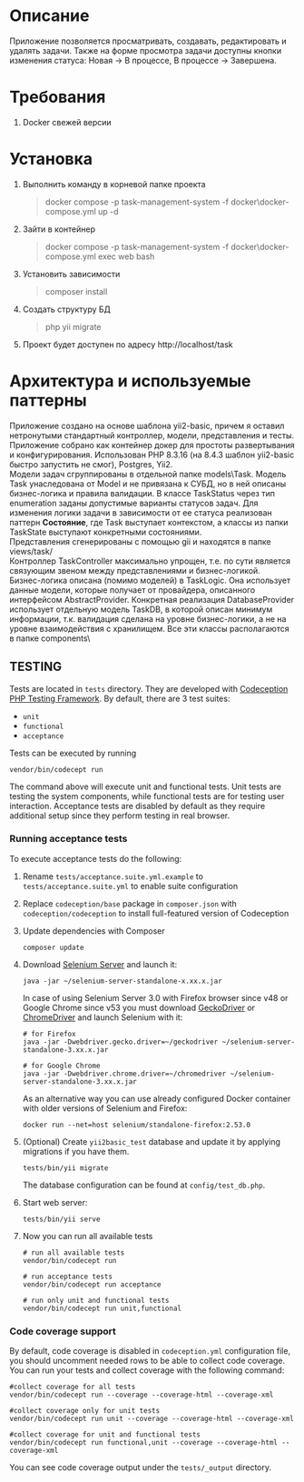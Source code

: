# Описание
Приложение позволяется просматривать, создавать, редактировать и удалять задачи. Также на форме просмотра задачи доступны кнопки изменения статуса: Новая -> В процессе, В процессе -> Завершена.

# Требования

1. Docker свежей версии

# Установка

1. Выполнить команду в корневой папке проекта
   > docker compose -p task-management-system -f docker\docker-compose.yml up -d
2. Зайти в контейнер
   > docker compose -p task-management-system -f docker\docker-compose.yml exec web bash
3. Установить зависимости
   > composer install
4. Создать структуру БД
   > php yii migrate
5. Проект будет доступен по адресу http://localhost/task

# Архитектура и используемые паттерны
Приложение создано на основе шаблона yii2-basic, причем я оставил нетронутыми стандартный контроллер, модели, представления и тесты. Приложение собрано как контейнер докер для простоты развертывания и конфигурирования. Использован PHP 8.3.16 (на 8.4.3 шаблон yii2-basic быстро запустить не смог), Postgres, Yii2.
<br>
Модели задач сгруппированы в отдельной папке models\Task\. Модель Task унаследована от Model и не привязана к СУБД, но в ней описаны бизнес-логика и правила валидации. В классе TaskStatus через тип enumeration заданы допустимые варианты статусов задач. Для изменения логики задачи в зависимости от ее статуса реализован паттерн <strong>Состояние</strong>, где Task выступает контекстом, а классы из папки TaskState выступают конкретными состояниями.
<br>
Представления сгенерированы с помощью gii и находятся в папке views/task/
<br>
Контроллер TaskController максимально упрощен, т.е. по сути является связующим звеном между представлениями и бизнес-логикой.
<br>
Бизнес-логика описана (помимо моделей) в TaskLogic. Она использует данные модели, которые получает от провайдера, описанного интерфейсом AbstractProvider. Конкретная реализация DatabaseProvider использует отдельную модель TaskDB, в которой описан минимум информации, т.к. валидация сделана на уровне бизнес-логики, а не на уровне взаимодействия с хранилищем. Все эти классы располагаются в папке components\

TESTING
-------

Tests are located in `tests` directory. They are developed with [Codeception PHP Testing Framework](https://codeception.com/).
By default, there are 3 test suites:

- `unit`
- `functional`
- `acceptance`

Tests can be executed by running

```
vendor/bin/codecept run
```

The command above will execute unit and functional tests. Unit tests are testing the system components, while functional
tests are for testing user interaction. Acceptance tests are disabled by default as they require additional setup since
they perform testing in real browser. 


### Running  acceptance tests

To execute acceptance tests do the following:  

1. Rename `tests/acceptance.suite.yml.example` to `tests/acceptance.suite.yml` to enable suite configuration

2. Replace `codeception/base` package in `composer.json` with `codeception/codeception` to install full-featured
   version of Codeception

3. Update dependencies with Composer 

    ```
    composer update  
    ```

4. Download [Selenium Server](https://www.seleniumhq.org/download/) and launch it:

    ```
    java -jar ~/selenium-server-standalone-x.xx.x.jar
    ```

    In case of using Selenium Server 3.0 with Firefox browser since v48 or Google Chrome since v53 you must download [GeckoDriver](https://github.com/mozilla/geckodriver/releases) or [ChromeDriver](https://sites.google.com/a/chromium.org/chromedriver/downloads) and launch Selenium with it:

    ```
    # for Firefox
    java -jar -Dwebdriver.gecko.driver=~/geckodriver ~/selenium-server-standalone-3.xx.x.jar
    
    # for Google Chrome
    java -jar -Dwebdriver.chrome.driver=~/chromedriver ~/selenium-server-standalone-3.xx.x.jar
    ``` 
    
    As an alternative way you can use already configured Docker container with older versions of Selenium and Firefox:
    
    ```
    docker run --net=host selenium/standalone-firefox:2.53.0
    ```

5. (Optional) Create `yii2basic_test` database and update it by applying migrations if you have them.

   ```
   tests/bin/yii migrate
   ```

   The database configuration can be found at `config/test_db.php`.


6. Start web server:

    ```
    tests/bin/yii serve
    ```

7. Now you can run all available tests

   ```
   # run all available tests
   vendor/bin/codecept run

   # run acceptance tests
   vendor/bin/codecept run acceptance

   # run only unit and functional tests
   vendor/bin/codecept run unit,functional
   ```

### Code coverage support

By default, code coverage is disabled in `codeception.yml` configuration file, you should uncomment needed rows to be able
to collect code coverage. You can run your tests and collect coverage with the following command:

```
#collect coverage for all tests
vendor/bin/codecept run --coverage --coverage-html --coverage-xml

#collect coverage only for unit tests
vendor/bin/codecept run unit --coverage --coverage-html --coverage-xml

#collect coverage for unit and functional tests
vendor/bin/codecept run functional,unit --coverage --coverage-html --coverage-xml
```

You can see code coverage output under the `tests/_output` directory.
